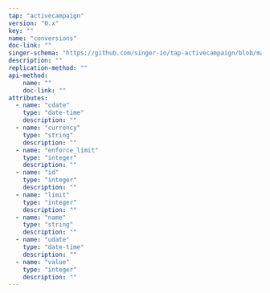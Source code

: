 ```yaml
---
tap: "activecampaign"
version: "0.x"
key: ""
name: "conversions"
doc-link: ""
singer-schema: "https://github.com/singer-io/tap-activecampaign/blob/master/tap_activecampaign/schemas/conversions.json"
description: ""
replication-method: ""
api-method:
    name: ""
    doc-link: ""
attributes:
  - name: "cdate"
    type: "date-time"
    description: ""
  - name: "currency"
    type: "string"
    description: ""
  - name: "enforce_limit"
    type: "integer"
    description: ""
  - name: "id"
    type: "integer"
    description: ""
  - name: "limit"
    type: "integer"
    description: ""
  - name: "name"
    type: "string"
    description: ""
  - name: "udate"
    type: "date-time"
    description: ""
  - name: "value"
    type: "integer"
    description: ""
---
```

